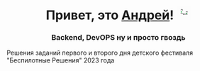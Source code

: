 <h1 align="center">Привет, это <a href="tapy.me/krojiak" target="_blank">Андрей</a>! 
<img src="https://github.com/KroJIak/solutions-br-festival-2023/blob/main/assets/krojiak-face.gif" height="32"/></h1>
<h3 align="center">Backend, DevOPS ну и просто гвоздь</h3>

Решения заданий первого и второго дня детского фестиваля "Беспилотные Решения" 2023 года
